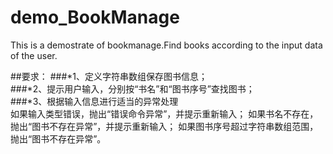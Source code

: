 # demo_BookManage
This is a demostrate of bookmanage.Find books according to the input data of the user.

##要求：
###*1、定义字符串数组保存图书信息；<br/>
###*2、提示用户输入，分别按“书名”和“图书序号”查找图书；<br/>
###*3、根据输入信息进行适当的异常处理<br/>
    如果输入类型错误，抛出“错误命令异常”，并提示重新输入；
    如果书名不存在，抛出“图书不存在异常”，并提示重新输入；
    如果图书序号超过字符串数组范围，抛出“图书不存在异常”。
